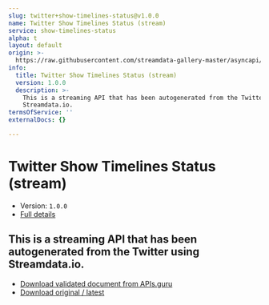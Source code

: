 ```yaml
---
slug: twitter+show-timelines-status@v1.0.0
name: Twitter Show Timelines Status (stream)
service: show-timelines-status
alpha: t
layout: default
origin: >-
  https://raw.githubusercontent.com/streamdata-gallery-master/asyncapi/master/_listings/twitter/twitter-show-timelines-status-stream-async.md
info:
  title: Twitter Show Timelines Status (stream)
  version: 1.0.0
  description: >-
    This is a streaming API that has been autogenerated from the Twitter using
    Streamdata.io.
termsOfService: ''
externalDocs: {}

---
```

# Twitter Show Timelines Status (stream)

* Version: `1.0.0`
* [Full details](../html/twitter+show-timelines-status@v1.0.0.html)



## This is a streaming API that has been autogenerated from the Twitter using Streamdata.io.



* [Download validated document from APIs.guru](https://raw.githubusercontent.com/APIs-guru/asyncapi-directory/master/docs/APIs/twitter%2Bshow-timelines-status%40v1.0.0.yaml)
* [Download original / latest](https://raw.githubusercontent.com/streamdata-gallery-master/asyncapi/master/_listings/twitter/twitter-show-timelines-status-stream-async.md)

<script type="application/ld+json">
{
  "@context": "http://schema.org/",
  "@type": "WebAPI",
  "description": "This is a streaming API that has been autogenerated from the Twitter using Streamdata.io.",
  "documentation": "",

  "name": "Twitter Show Timelines Status (stream)"
}
</script>
